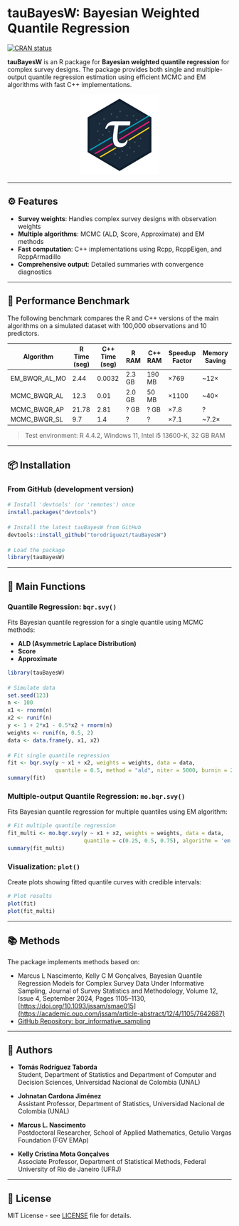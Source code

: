 # tauBayesW: Bayesian Weighted Quantile Regression

[![CRAN status](https://www.r-pkg.org/badges/version/tauBayesW)](https://CRAN.R-project.org/package=tauBayesW)

**tauBayesW** is an R package for **Bayesian weighted quantile regression** for complex survey designs. The package provides both single and multiple-output quantile regression estimation using efficient MCMC and EM algorithms with fast C++ implementations.

<p align="center">
  <img src="web/public/logo_tau.png" width="180" alt="tauBayesW logo"/>
</p>

---

## ⚙️ Features

- **Survey weights**: Handles complex survey designs with observation weights
- **Multiple algorithms**: MCMC (ALD, Score, Approximate) and EM methods  
- **Fast computation**: C++ implementations using Rcpp, RcppEigen, and RcppArmadillo
- **Comprehensive output**: Detailed summaries with convergence diagnostics
---

## 🚀 Performance Benchmark

The following benchmark compares the R and C++ versions of the main algorithms on a simulated dataset with 100,000 observations and 10 predictors.

| Algorithm            | R Time (seg) | C++ Time (seg) | R RAM  | C++ RAM | Speedup Factor | Memory Saving |
|----------------------|--------------|----------------|--------|---------|----------------|----------------|
| EM_BWQR_AL_MO        | 2.44         | 0.0032         | 2.3 GB | 190 MB  | ×769           | ~12×           |
| MCMC_BWQR_AL         | 12.3         | 0.01           | 2.0 GB | 50 MB   | ×1100          | ~40×           |
| MCMC_BWQR_AP         | 21.78        | 2.81           | ? GB   | ? GB    | ×7.8           | ?              |
| MCMC_BWQR_SL         | 9.7          | 1.4            | ?      | ?       | ×7.1           | ~7.2×          |

> Test environment: R 4.4.2, Windows 11, Intel i5 13600-K, 32 GB RAM

---

## 📦 Installation

### From GitHub (development version)

```r
# Install 'devtools' (or 'remotes') once
install.packages("devtools")

# Install the latest tauBayesW from GitHub
devtools::install_github("torodriguezt/tauBayesW")

# Load the package
library(tauBayesW)
```

---

## 🎯 Main Functions

### Quantile Regression: `bqr.svy()`

Fits Bayesian quantile regression for a single quantile using MCMC methods:

- **ALD (Asymmetric Laplace Distribution)**
- **Score**
- **Approximate**

```r
library(tauBayesW)

# Simulate data
set.seed(123)
n <- 100
x1 <- rnorm(n)
x2 <- runif(n) 
y <- 1 + 2*x1 - 0.5*x2 + rnorm(n)
weights <- runif(n, 0.5, 2)
data <- data.frame(y, x1, x2)

# Fit single quantile regression
fit <- bqr.svy(y ~ x1 + x2, weights = weights, data = data, 
               quantile = 0.5, method = "ald", niter = 5000, burnin = 2500)
summary(fit)
```

### Multiple-output Quantile Regression: `mo.bqr.svy()`

Fits Bayesian quantile regression for multiple quantiles using EM algorithm:

```r
# Fit multiple quantile regression
fit_multi <- mo.bqr.svy(y ~ x1 + x2, weights = weights, data = data, 
                        quantile = c(0.25, 0.5, 0.75), algorithm = 'em')
summary(fit_multi)
```

### Visualization: `plot()`

Create plots showing fitted quantile curves with credible intervals:

```r
# Plot results
plot(fit)
plot(fit_multi)
```

---

## 📚 Methods

The package implements methods based on:

- Marcus L Nascimento, Kelly C M Gonçalves, Bayesian Quantile Regression Models for Complex Survey Data Under Informative Sampling, Journal of Survey Statistics and Methodology, Volume 12, Issue 4, September 2024, Pages 1105–1130, [https://doi.org/10.1093/jssam/smae015](https://academic.oup.com/jssam/article-abstract/12/4/1105/7642687)
- [GitHub Repository: bqr_informative_sampling](https://github.com/marcuslavagnole/bqr_informative_sampling)

---

## 👥 Authors

- **Tomás Rodríguez Taborda**  
  Student, Department of Statistics and Department of Computer and Decision Sciences, Universidad Nacional de Colombia (UNAL)

- **Johnatan Cardona Jiménez**  
  Assistant Professor, Department of Statistics, Universidad Nacional de Colombia (UNAL)
  
- **Marcus L. Nascimento**  
  Postdoctoral Researcher, School of Applied Mathematics, Getulio Vargas Foundation (FGV EMAp)

- **Kelly Cristina Mota Gonçalves**  
  Associate Professor, Department of Statistical Methods, Federal University of Rio de Janeiro (UFRJ)

---

## 📄 License

MIT License - see [LICENSE](LICENSE) file for details.
